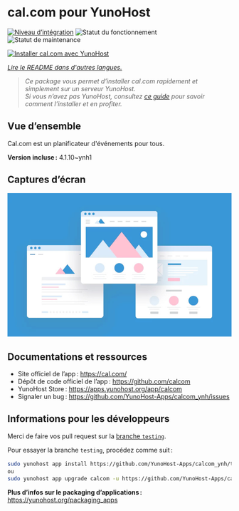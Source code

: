 <!--
Nota bene : ce README est automatiquement généré par <https://github.com/YunoHost/apps/tree/master/tools/readme_generator>
Il NE doit PAS être modifié à la main.
-->

# cal.com pour YunoHost

[![Niveau d’intégration](https://dash.yunohost.org/integration/calcom.svg)](https://dash.yunohost.org/appci/app/calcom) ![Statut du fonctionnement](https://ci-apps.yunohost.org/ci/badges/calcom.status.svg) ![Statut de maintenance](https://ci-apps.yunohost.org/ci/badges/calcom.maintain.svg)

[![Installer cal.com avec YunoHost](https://install-app.yunohost.org/install-with-yunohost.svg)](https://install-app.yunohost.org/?app=calcom)

*[Lire le README dans d'autres langues.](./ALL_README.md)*

> *Ce package vous permet d’installer cal.com rapidement et simplement sur un serveur YunoHost.*  
> *Si vous n’avez pas YunoHost, consultez [ce guide](https://yunohost.org/install) pour savoir comment l’installer et en profiter.*

## Vue d’ensemble

Cal.com est un planificateur d'événements pour tous.

**Version incluse :** 4.1.10~ynh1

## Captures d’écran

![Capture d’écran de cal.com](./doc/screenshots/example.jpg)

## Documentations et ressources

- Site officiel de l’app : <https://cal.com/>
- Dépôt de code officiel de l’app : <https://github.com/calcom>
- YunoHost Store : <https://apps.yunohost.org/app/calcom>
- Signaler un bug : <https://github.com/YunoHost-Apps/calcom_ynh/issues>

## Informations pour les développeurs

Merci de faire vos pull request sur la [branche `testing`](https://github.com/YunoHost-Apps/calcom_ynh/tree/testing).

Pour essayer la branche `testing`, procédez comme suit :

```bash
sudo yunohost app install https://github.com/YunoHost-Apps/calcom_ynh/tree/testing --debug
ou
sudo yunohost app upgrade calcom -u https://github.com/YunoHost-Apps/calcom_ynh/tree/testing --debug
```

**Plus d’infos sur le packaging d’applications :** <https://yunohost.org/packaging_apps>
